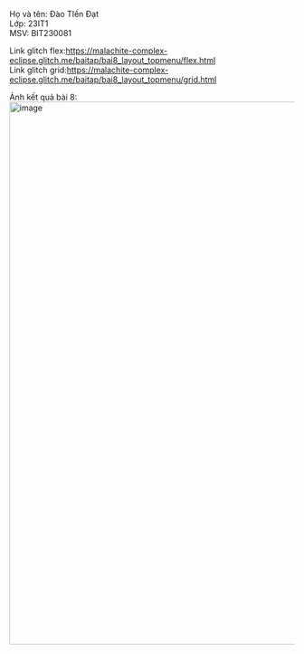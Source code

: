 Họ và tên: Đào TIến Đạt  
Lớp: 23IT1  
MSV: BIT230081  

Link glitch flex:https://malachite-complex-eclipse.glitch.me/baitap/bai8_layout_topmenu/flex.html  
Link glitch grid:https://malachite-complex-eclipse.glitch.me/baitap/bai8_layout_topmenu/grid.html  

Ảnh kết quả bài 8:
<img width="960" alt="image" src="https://github.com/user-attachments/assets/d3b1b778-b1a6-4368-a4a3-032fd642f127">
